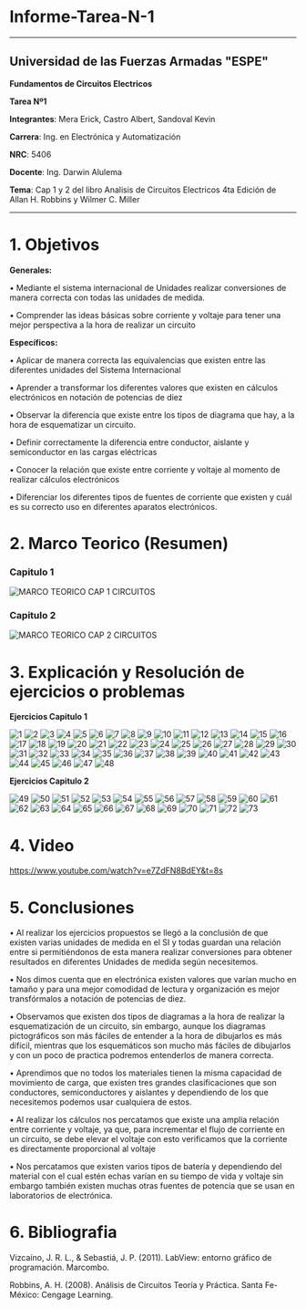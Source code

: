 # Informe-Tarea-N-1

----------------------------------------
## **Universidad de las Fuerzas Armadas "ESPE"**

 **Fundamentos de Circuitos Electricos**

 **Tarea Nº1**

**Integrantes**: Mera Erick, Castro Albert, Sandoval Kevin 

**Carrera**: Ing. en Electrónica y Automatización 

**NRC**: 5406

**Docente**: Ing. Darwin Alulema 

**Tema**: Cap 1 y 2 del libro Analisis de Circuitos Electricos 4ta Edición  de Allan  H. Robbins y Wilmer C. Miller

----------------------------------------------

# 1. Objetivos 

**Generales:**

•	Mediante el sistema internacional de Unidades realizar conversiones de manera correcta con todas las unidades de medida.

•	Comprender las ideas básicas sobre corriente y voltaje para tener una mejor perspectiva a la hora de realizar un circuito 

**Específicos:** 

•	Aplicar de manera correcta las equivalencias que existen entre las diferentes unidades del Sistema Internacional

•	Aprender a transformar los diferentes valores que existen en cálculos electrónicos en notación de potencias de diez

•	Observar la diferencia que existe entre los tipos de diagrama que hay, a la hora de esquematizar un circuito.  


•	Definir correctamente la diferencia entre conductor, aislante y semiconductor en las cargas eléctricas 

•	Conocer la relación que existe entre corriente y voltaje al momento de realizar cálculos electrónicos 


•	Diferenciar los diferentes tipos de fuentes de corriente que existen y cuál es su correcto uso en diferentes aparatos electrónicos. 

# 2. Marco Teorico (Resumen)

### Capitulo 1 

![MARCO TEORICO CAP 1 CIRCUITOS](https://user-images.githubusercontent.com/84588860/121102588-8e9aec80-c7c3-11eb-96d6-864673de315a.jpeg)

### Capitulo 2 

![MARCO TEORICO CAP 2 CIRCUITOS](https://user-images.githubusercontent.com/84588860/121126011-16492100-c7ed-11eb-9d54-f30854156d04.jpeg)

# 3. Explicación y Resolución de ejercicios o problemas 

**Ejercicios Capitulo 1**

![1](https://user-images.githubusercontent.com/84588860/121133271-c1f76e80-c7f7-11eb-8bab-a8c313da8190.jpeg)
![2](https://user-images.githubusercontent.com/84588860/121133294-c754b900-c7f7-11eb-8c0d-36f69dd6dce2.jpeg)
![3](https://user-images.githubusercontent.com/84588860/121134062-9628b880-c7f8-11eb-8d9b-5e8b30c9e52f.jpeg)
![4](https://user-images.githubusercontent.com/84588860/121142520-ae510580-c801-11eb-9b03-69f06026be5c.jpeg)
![5](https://user-images.githubusercontent.com/84588860/121142532-b14bf600-c801-11eb-8f0e-6dd6c0c36944.jpeg)
![6](https://user-images.githubusercontent.com/84588860/121142538-b27d2300-c801-11eb-9bc8-2806532b9f3d.jpeg)
![7](https://user-images.githubusercontent.com/84588860/121142539-b315b980-c801-11eb-8aa2-e1e37b6476d7.jpeg)
![8](https://user-images.githubusercontent.com/84588860/121142545-b446e680-c801-11eb-9c9b-a2315ecb9667.jpeg)
![9](https://user-images.githubusercontent.com/84588860/121142552-b610aa00-c801-11eb-911b-a114f74ca035.jpeg)
![10](https://user-images.githubusercontent.com/84588860/121142556-b6a94080-c801-11eb-89e3-6c788aa5ab2b.jpeg)
![11](https://user-images.githubusercontent.com/84588860/121142557-b741d700-c801-11eb-9164-ef751ba748dc.jpeg)
![12](https://user-images.githubusercontent.com/84588860/121142561-b8730400-c801-11eb-9f94-bf1a4f48c0db.jpeg)
![13](https://user-images.githubusercontent.com/84588860/121142565-ba3cc780-c801-11eb-95bb-cbe0a04edf97.jpeg)
![14](https://user-images.githubusercontent.com/84588860/121150515-3a1a6000-c809-11eb-8178-a5c2c32509e7.jpeg)
![15](https://user-images.githubusercontent.com/84588860/121150656-561e0180-c809-11eb-89b1-a241a225337c.jpeg)
![16](https://user-images.githubusercontent.com/84588860/121150658-56b69800-c809-11eb-8cf9-63abd46a6ab7.jpeg)
![17](https://user-images.githubusercontent.com/84588860/121150661-56b69800-c809-11eb-80c0-8e6cbc8d02f3.jpeg)
![18](https://user-images.githubusercontent.com/84588860/121150662-574f2e80-c809-11eb-9b74-c9a7fee906e9.jpeg)
![19](https://user-images.githubusercontent.com/84588860/121150664-574f2e80-c809-11eb-8811-a1fa42a69cbc.jpeg)
![20](https://user-images.githubusercontent.com/84588860/121150668-57e7c500-c809-11eb-8dfa-6364e2eef426.jpeg)
![21](https://user-images.githubusercontent.com/84588860/121150669-57e7c500-c809-11eb-8e7a-98cc96e770db.jpeg)
![22](https://user-images.githubusercontent.com/84588860/121150673-58805b80-c809-11eb-8924-8d8c75938c0d.jpeg)
![23](https://user-images.githubusercontent.com/84588860/121150677-58805b80-c809-11eb-8a25-c8cf2889019c.jpeg)
![24](https://user-images.githubusercontent.com/84588860/121150680-5918f200-c809-11eb-9bd7-9fb95824ab44.jpeg)
![25](https://user-images.githubusercontent.com/84588860/121150684-59b18880-c809-11eb-872a-4007ab6ffdf2.jpeg)
![26](https://user-images.githubusercontent.com/84588860/121150687-5a4a1f00-c809-11eb-8074-dbb285eb81e2.jpeg)
![27](https://user-images.githubusercontent.com/84588860/121150861-81a0ec00-c809-11eb-8a75-9b07fc98ba54.jpeg)
![28](https://user-images.githubusercontent.com/84588860/121150870-836aaf80-c809-11eb-9fb4-c623678bffcb.jpeg)
![29](https://user-images.githubusercontent.com/84588860/121150874-849bdc80-c809-11eb-8062-453808e25334.jpeg)
![30](https://user-images.githubusercontent.com/84588860/121150878-85347300-c809-11eb-97ad-62b0bb3c374f.jpeg)
![31](https://user-images.githubusercontent.com/84588860/121150880-85cd0980-c809-11eb-9222-949f1dded536.jpeg)
![32](https://user-images.githubusercontent.com/84588860/121150893-882f6380-c809-11eb-865d-9c426bb49788.jpeg)
![33](https://user-images.githubusercontent.com/84588860/121150902-88c7fa00-c809-11eb-914b-f94810a42473.jpeg)
![34](https://user-images.githubusercontent.com/84588860/121150907-89f92700-c809-11eb-9158-c19e008d4eb7.jpeg)
![35](https://user-images.githubusercontent.com/84588860/121150910-89f92700-c809-11eb-91b9-47d86d6e74b7.jpeg)
![36](https://user-images.githubusercontent.com/84588860/121150916-8bc2ea80-c809-11eb-828d-5742e0f3367d.jpeg)
![37](https://user-images.githubusercontent.com/84588860/121157867-88caf880-c80f-11eb-9a69-e956b796aac4.jpeg)
![38](https://user-images.githubusercontent.com/84588860/121157898-8ff20680-c80f-11eb-95fb-dee01d06b75f.jpeg)
![39](https://user-images.githubusercontent.com/84588860/121157906-91233380-c80f-11eb-82d6-468c4a08f605.jpeg)
![40](https://user-images.githubusercontent.com/84588860/121157912-93858d80-c80f-11eb-869b-cf75584493a7.jpeg)
![41](https://user-images.githubusercontent.com/84588860/121157940-984a4180-c80f-11eb-9aac-5cb2b953dc9e.jpeg)
![42](https://user-images.githubusercontent.com/84588860/121157960-9aac9b80-c80f-11eb-8568-ad6a6292d808.jpeg)
![43](https://user-images.githubusercontent.com/84588860/121157988-a009e600-c80f-11eb-9eb5-7618a4cd4797.jpeg)
![44](https://user-images.githubusercontent.com/84588860/121158050-ad26d500-c80f-11eb-9269-90fe3b79574e.jpeg)
![45](https://user-images.githubusercontent.com/84588860/121158067-b021c580-c80f-11eb-857f-509fe53ba383.jpeg)
![46](https://user-images.githubusercontent.com/84588860/121158069-b0ba5c00-c80f-11eb-84a9-b617b009eecd.jpeg)
![47](https://user-images.githubusercontent.com/84588860/121158071-b1eb8900-c80f-11eb-9bca-9937d9088bf1.jpeg)
![48](https://user-images.githubusercontent.com/84588860/121158079-b2841f80-c80f-11eb-94b6-93004a7a9b4b.jpeg)

**Ejercicios Capitulo 2**

![49](https://user-images.githubusercontent.com/84588860/121161076-40f9a080-c812-11eb-827a-aa52fa150f4f.jpeg)
![50](https://user-images.githubusercontent.com/84588860/121163579-874fff00-c814-11eb-8cdd-b015e529f576.jpeg)
![51](https://user-images.githubusercontent.com/84588860/121163581-88812c00-c814-11eb-9684-0ab175c9f857.jpeg)
![52](https://user-images.githubusercontent.com/84588860/121163582-88812c00-c814-11eb-9e96-0f371208759f.jpeg)
![53](https://user-images.githubusercontent.com/84588860/121163583-88812c00-c814-11eb-871e-511d94c3a121.jpeg)
![54](https://user-images.githubusercontent.com/84588860/121163584-8919c280-c814-11eb-8f9c-2007477bdfd2.jpeg)
![55](https://user-images.githubusercontent.com/84588860/121163587-8919c280-c814-11eb-9ff2-274d6745c5a6.jpeg)
![56](https://user-images.githubusercontent.com/84588860/121163688-9e8eec80-c814-11eb-8081-e797f41a3b1a.jpeg)
![57](https://user-images.githubusercontent.com/84588860/121163691-9f278300-c814-11eb-99ae-0ba1190c9852.jpeg)
![58](https://user-images.githubusercontent.com/84588860/121163694-9fc01980-c814-11eb-81be-85b908d64132.jpeg)
![59](https://user-images.githubusercontent.com/84588860/121163696-9fc01980-c814-11eb-91f9-8c54d3932ed8.jpeg)
![60](https://user-images.githubusercontent.com/84588860/121163698-9fc01980-c814-11eb-8e69-627a692b5da6.jpeg)
![61](https://user-images.githubusercontent.com/84588860/121164101-f4639480-c814-11eb-9c61-4654a0846236.jpeg)
![62](https://user-images.githubusercontent.com/84588860/121164123-f9284880-c814-11eb-8456-a0d7b686c653.jpeg)
![63](https://user-images.githubusercontent.com/84588860/121164124-f9284880-c814-11eb-8b69-1735754383f8.jpeg)
![64](https://user-images.githubusercontent.com/84588860/121164125-f9c0df00-c814-11eb-841d-0f54b39eff33.jpeg)
![65](https://user-images.githubusercontent.com/84588860/121164126-f9c0df00-c814-11eb-83cb-d2524305c9d5.jpeg)
![66](https://user-images.githubusercontent.com/84588860/121164415-31c82200-c815-11eb-840b-051fda83b654.jpeg)
![67](https://user-images.githubusercontent.com/84588860/121164422-3260b880-c815-11eb-93cd-ade89e627d62.jpeg)
![68](https://user-images.githubusercontent.com/84588860/121164423-3260b880-c815-11eb-9dab-43bd5730c6ca.jpeg)
![69](https://user-images.githubusercontent.com/84588860/121164425-3260b880-c815-11eb-8a2c-375cae5df5bb.jpeg)
![70](https://user-images.githubusercontent.com/84588860/121164428-3260b880-c815-11eb-93c5-34ce7dabec6d.jpeg)
![71](https://user-images.githubusercontent.com/84588860/121164503-3db3e400-c815-11eb-95eb-fb9d4f65b4c5.jpeg)
![72](https://user-images.githubusercontent.com/84588860/121164539-43112e80-c815-11eb-908d-2a3f3026debb.jpeg)
![73](https://user-images.githubusercontent.com/84588860/121164542-43112e80-c815-11eb-8be5-201d1ba0a421.jpeg)


# 4. Video 

https://www.youtube.com/watch?v=e7ZdFN8BdEY&t=8s

# 5. Conclusiones 

•	Al realizar los ejercicios propuestos se llegó a la conclusión de que existen varias unidades de medida en el SI y todas guardan una relación entre si permitiéndonos de esta manera realizar conversiones para obtener resultados en diferentes Unidades de medida según necesitemos.

•	Nos dimos cuenta que en electrónica existen valores que varían mucho en tamaño y para una mejor comodidad de lectura y organización es mejor transfórmalos a notación de potencias de diez.

•	Observamos que existen dos tipos de diagramas a la hora de realizar la esquematización de un circuito, sin embargo, aunque los diagramas pictográficos son más fáciles de entender a la hora de dibujarlos es más difícil, mientras que los esquemáticos son mucho más fáciles de dibujarlos y con un poco de practica podremos entenderlos de manera correcta.

•	Aprendimos que no todos los materiales tienen la misma capacidad de movimiento de carga, que existen tres grandes clasificaciones que son conductores, semiconductores y aislantes y dependiendo de los que necesitemos podemos usar cualquiera de estos. 

•	Al realizar los cálculos nos percatamos que existe una amplia relación entre corriente y voltaje, ya que, para incrementar el flujo de corriente en un circuito, se debe elevar el voltaje con esto verificamos que la corriente es directamente proporcional al voltaje


•	Nos percatamos que existen varios tipos de batería y dependiendo del material con el cual estén echas varían en su tiempo de vida y voltaje sin embargo también existen muchas otras fuentes de potencia que se usan en laboratorios de electrónica. 

# 6. Bibliografia 

Vizcaíno, J. R. L., & Sebastiá, J. P. (2011). LabView: entorno gráfico de programación. Marcombo.

Robbins, A. H. (2008). Análisis de Circuitos Teoría y Práctica. Santa Fe-México: Cengage Learning.
























